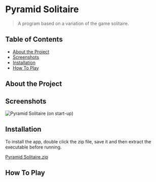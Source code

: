 # Pyramid Solitaire
> A program based on a variation of the game solitaire.

<!-- TABLE OF CONTENTS -->
## Table of Contents
* [About the Project](#about-the-project)
* [Screenshots](#screenshots)
* [Installation](#installation)
* [How To Play](#how-to-play)


<!-- ABOUT THE PROJECT -->
## About the Project


<!-- Screenshots -->
## Screenshots
![Pyramid Solitaire (on start-up)](https://user-images.githubusercontent.com/44094740/98413813-33105100-2072-11eb-852a-1222e945d6ea.png)


<!-- How to install the program -->
## Installation
To install the app, double click the zip file, save it and then extract the executable before running.

[Pyramid Solitaire.zip](https://github.com/Jamnic98/pyramid-solitaire/files/5503443/Pyramid.Solitaire.zip)


<!-- USAGE EXAMPLES -->
## How To Play
